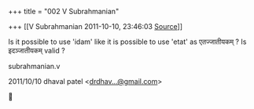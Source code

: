 +++
title = "002 V Subrahmanian"

+++
[[V Subrahmanian	2011-10-10, 23:46:03 [Source](https://groups.google.com/g/bvparishat/c/OWaA_uo1z7g)]]



Is it possible to use 'idam' like it is possible to use 'etat' as एतज्जातीयकम् ? Is इदञ्जातीयकम् valid ?  
  
subrahmanian.v  
  

2011/10/10 dhaval patel \<[drdhav...@gmail.com]()\>



